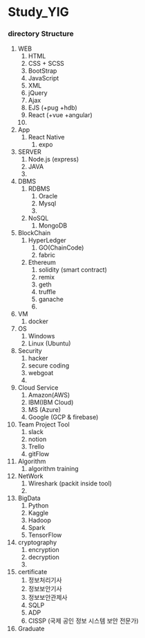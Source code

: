 # Study_YIG


### directory Structure

1. WEB
   1. HTML
   2. CSS + SCSS
   3. BootStrap
   4. JavaScript
   5. XML
   6. jQuery
   7. Ajax
   8. EJS (+pug +hdb)
   9. React (+vue +angular)
   10. 
2. App
   1. React Native
      1. expo
3. SERVER
   1. Node.js (express)
   2. JAVA
   3. 
4. DBMS
   1. RDBMS
      1. Oracle
      2. Mysql
      3. 
   2. NoSQL
      1. MongoDB
5. BlockChain
   1. HyperLedger
      1. GO(ChainCode)
      2. fabric
   2. Ethereum
      1. solidity (smart contract)
      2. remix
      3. geth
      4. truffle
      5. ganache
      6. 
6. VM
   1. docker
7. OS
   1. Windows
   2. Linux (Ubuntu)
8. Security
   1. hacker
   2. secure coding
   3. webgoat
   4. 
9. Cloud Service
   1. Amazon(AWS)
   2. IBM(IBM Cloud)
   3. MS (Azure)
   4. Google (GCP & firebase)
10. Team Project Tool
    1. slack
    2. notion
    3. Trello
    4. gitFlow
   11. Algorithm
          1. algorithm training
12. NetWork
    1. Wireshark (packit inside tool)
    2. 
13. BigData
    1. Python
    2. Kaggle
    3. Hadoop
    4. Spark
    5. TensorFlow
14. cryptography
    1. encryption
    2. decryption
    3. 
15. certificate
    1. 정보처리기사
    2. 정보보안기사
    3. 정보보안관제사
    4. SQLP
    5. ADP
    6. CISSP (국제 공인 정보 시스템 보안 전문가)
16. Graduate 

